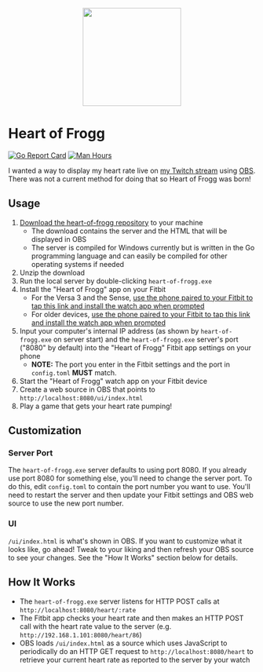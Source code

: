 <p align="center">
    <img src="https://media.giphy.com/media/4cdIVYlOzIz6Rswdh6/giphy.gif" width="200">
</p>

# Heart of Frogg

[![Go Report Card](https://goreportcard.com/badge/github.com/jessemillar/heart-of-frogg)](https://goreportcard.com/report/github.com/jessemillar/heart-of-frogg) [![Man Hours](https://img.shields.io/endpoint?url=https%3A%2F%2Fmh.jessemillar.com%2Fhours%3Frepo%3Dhttps%3A%2F%2Fgithub.com%2Fjessemillar%2Fheart-of-frogg.git)](https://jessemillar.com/r/man-hours)

I wanted a way to display my heart rate live on [my Twitch stream](http://jessemillar.com/r/twitch) using [OBS](https://obsproject.com/). There was not a current method for doing that so Heart of Frogg was born!

## Usage

1. [Download the heart-of-frogg repository](https://github.com/bfroggio/heart-of-frogg/archive/refs/heads/main.zip) to your machine
    - The download contains the server and the HTML that will be displayed in OBS
    - The server is compiled for Windows currently but is written in the Go programming language and can easily be compiled for other operating systems if needed
1. Unzip the download
1. Run the local server by double-clicking `heart-of-frogg.exe`
1. Install the "Heart of Frogg" app on your Fitbit
    - For the Versa 3 and the Sense, [use the phone paired to your Fitbit to tap this link and install the watch app when prompted](https://gallery.fitbit.com/details/18706b64-15d2-4e58-a2c1-3ff4e3093bd3)
    - For older devices, [use the phone paired to your Fitbit to tap this link and install the watch app when prompted](https://gallery.fitbit.com/details/bd7f772f-b717-4dad-920d-540c0e32722c)
1. Input your computer's internal IP address (as shown by `heart-of-frogg.exe` on server start) and the `heart-of-frogg.exe` server's port ("8080" by default) into the "Heart of Frogg" Fitbit app settings on your phone
    - **NOTE:** The port you enter in the Fitbit settings and the port in `config.toml` **MUST** match.
1. Start the "Heart of Frogg" watch app on your Fitbit device
1. Create a web source in OBS that points to `http://localhost:8080/ui/index.html`
1. Play a game that gets your heart rate pumping!

## Customization

### Server Port

The `heart-of-frogg.exe` server defaults to using port 8080. If you already use port 8080 for something else, you'll need to change the server port. To do this, edit `config.toml` to contain the port number you want to use. You'll need to restart the server and then update your Fitbit settings and OBS web source to use the new port number.

### UI

`/ui/index.html` is what's shown in OBS. If you want to customize what it looks like, go ahead! Tweak to your liking and then refresh your OBS source to see your changes. See the "How It Works" section below for details.

## How It Works

- The `heart-of-frogg.exe` server listens for HTTP POST calls at `http://localhost:8080/heart/:rate`
- The Fitbit app checks your heart rate and then makes an HTTP POST call with the heart rate value to the server (e.g. `http://192.168.1.101:8080/heart/86`)
- OBS loads `/ui/index.html` as a source which uses JavaScript to periodically do an HTTP GET request to `http://localhost:8080/heart` to retrieve your current heart rate as reported to the server by your watch
